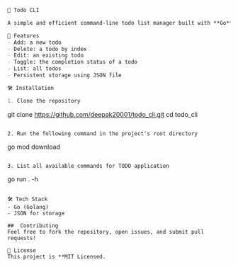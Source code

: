 ```md
📝 Todo CLI

A simple and efficient command-line todo list manager built with **Go**.

🚀 Features
- Add: a new todo
- Delete: a todo by index
- Edit: an existing todo
- Toggle: the completion status of a todo
- List: all todos
- Persistent storage using JSON file

🛠️ Installation

1. Clone the repository
   ```
   git clone https://github.com/deepak20001/todo_cli.git
   cd todo_cli
   ```

2. Run the following command in the project's root directory
   ```
   go mod download
   ```

3. List all available commands for TODO application
   ```
   go run . -h
   ```

🛠️ Tech Stack
- Go (Golang)
- JSON for storage

##  Contributing
Feel free to fork the repository, open issues, and submit pull requests! 

📄 License
This project is **MIT Licensed.
```
